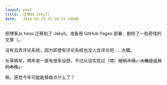 ```yaml
---
layout: post
title:  迁移到 Jekyll
date:   2016-04-15 15:20:23 +0800
---
```


把博客从 hexo 迁移到了 Jekyll，准备用 GitHub Pages 部署，删除了一些奇怪的文章（。

没有去弄评论系统，因为即使有评论系统也没人会评论吧……大概。

长草两年，两年来一直有很多设想，不过从没实现过（喂）~~挖坑不填，大概是这货的本性。~~

嘛，感觉今年可能能够做点什么了？